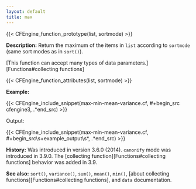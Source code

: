 ```yaml
---
layout: default
title: max
---
```


{{< CFEngine_function_prototype(list, sortmode) >}}

**Description:** Return the maximum of the items in `list` according to `sortmode` (same sort modes as in `sort()`).

[This function can accept many types of data parameters.][Functions#collecting functions]

{{< CFEngine_function_attributes(list, sortmode) >}}

**Example:**

{{< CFEngine_include_snippet(max-min-mean-variance.cf, #\+begin_src cfengine3, .*end_src) >}}

Output:

{{< CFEngine_include_snippet(max-min-mean-variance.cf, #\+begin_src\s+example_output\s*, .*end_src) >}}

**History:** Was introduced in version 3.6.0 (2014). `canonify` mode was introduced in 3.9.0. The [collecting function][Functions#collecting functions] behavior was added in 3.9.

**See also:** `sort()`, `variance()`, `sum()`, `mean()`, `min()`, [about collecting functions][Functions#collecting functions], and `data` documentation.
